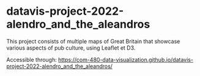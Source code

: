 # datavis-project-2022-alendro_and_the_aleandros

This project consists of multiple maps of Great Britain that showcase various aspects of pub culture, using Leaflet et D3.

Accessible through: https://com-480-data-visualization.github.io/datavis-project-2022-alendro_and_the_aleandros/
